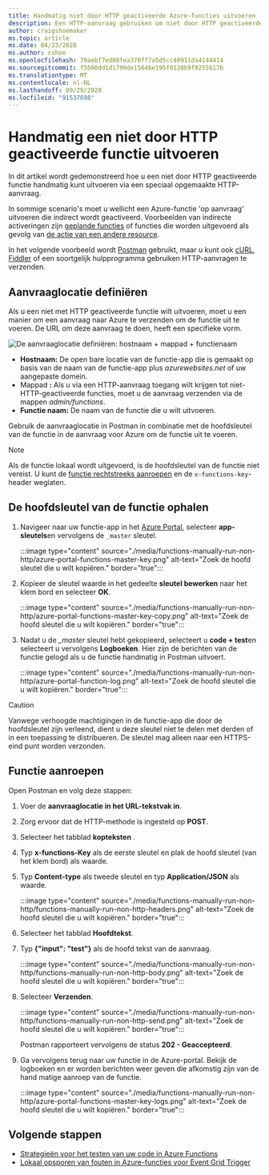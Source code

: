 ```yaml
---
title: Handmatig niet door HTTP geactiveerde Azure-functies uitvoeren
description: Een HTTP-aanvraag gebruiken om niet door HTTP geactiveerde Azure-functies uit te voeren
author: craigshoemaker
ms.topic: article
ms.date: 04/23/2020
ms.author: cshoe
ms.openlocfilehash: 79aebf7ed80fea370ff7a5d5cc40911da4144414
ms.sourcegitcommit: f5580dd1d1799de15646e195f0120b9f9255617b
ms.translationtype: MT
ms.contentlocale: nl-NL
ms.lasthandoff: 09/29/2020
ms.locfileid: "91537698"
---
```

# <a name="manually-run-a-non-http-triggered-function"></a>Handmatig een niet door HTTP geactiveerde functie uitvoeren

In dit artikel wordt gedemonstreerd hoe u een niet door HTTP geactiveerde functie handmatig kunt uitvoeren via een speciaal opgemaakte HTTP-aanvraag.

In sommige scenario's moet u wellicht een Azure-functie 'op aanvraag' uitvoeren die indirect wordt geactiveerd.  Voorbeelden van indirecte activeringen zijn [geplande functies](./functions-create-scheduled-function.md) of functies die worden uitgevoerd als gevolg van [de actie van een andere resource](./functions-create-storage-blob-triggered-function.md). 

In het volgende voorbeeld wordt [Postman](https://www.getpostman.com/) gebruikt, maar u kunt ook [cURL](https://curl.haxx.se/), [Fiddler](https://www.telerik.com/fiddler) of een soortgelijk hulpprogramma gebruiken HTTP-aanvragen te verzenden.

## <a name="define-the-request-location"></a>Aanvraaglocatie definiëren

Als u een niet met HTTP geactiveerde functie wilt uitvoeren, moet u een manier om een aanvraag naar Azure te verzenden om de functie uit te voeren. De URL om deze aanvraag te doen, heeft een specifieke vorm.

![De aanvraaglocatie definiëren: hostnaam + mappad + functienaam](./media/functions-manually-run-non-http/azure-functions-admin-url-anatomy.png)

- **Hostnaam:** De open bare locatie van de functie-app die is gemaakt op basis van de naam van de functie-app plus *azurewebsites.net* of uw aangepaste domein.
- Mappad **:** Als u via een HTTP-aanvraag toegang wilt krijgen tot niet-HTTP-geactiveerde functies, moet u de aanvraag verzenden via de mappen *admin/functions*.
- **Functie naam:** De naam van de functie die u wilt uitvoeren.

Gebruik de aanvraaglocatie in Postman in combinatie met de hoofdsleutel van de functie in de aanvraag voor Azure om de functie uit te voeren.

> [!NOTE]
> Als de functie lokaal wordt uitgevoerd, is de hoofdsleutel van de functie niet vereist. U kunt de [functie rechtstreeks aanroepen](#call-the-function) en de `x-functions-key`-header weglaten.

## <a name="get-the-functions-master-key"></a>De hoofdsleutel van de functie ophalen

1. Navigeer naar uw functie-app in het [Azure Portal](https://portal.azure.com), selecteer **app-sleutels**en vervolgens de `_master` sleutel. 

    :::image type="content" source="./media/functions-manually-run-non-http/azure-portal-functions-master-key.png" alt-text="Zoek de hoofd sleutel die u wilt kopiëren." border="true":::

1. Kopieer de sleutel waarde in het gedeelte **sleutel bewerken** naar het klem bord en selecteer **OK**.

    :::image type="content" source="./media/functions-manually-run-non-http/azure-portal-functions-master-key-copy.png" alt-text="Zoek de hoofd sleutel die u wilt kopiëren." border="true":::

1. Nadat u de *_master* sleutel hebt gekopieerd, selecteert u **code + test**en selecteert u vervolgens **Logboeken**. Hier zijn de berichten van de functie gelogd als u de functie handmatig in Postman uitvoert.

    :::image type="content" source="./media/functions-manually-run-non-http/azure-portal-function-log.png" alt-text="Zoek de hoofd sleutel die u wilt kopiëren." border="true":::

> [!CAUTION]  
> Vanwege verhoogde machtigingen in de functie-app die door de hoofdsleutel zijn verleend, dient u deze sleutel niet te delen met derden of in een toepassing te distribueren. De sleutel mag alleen naar een HTTPS-eind punt worden verzonden.

## <a name="call-the-function"></a>Functie aanroepen

Open Postman en volg deze stappen:

1. Voer de **aanvraaglocatie in het URL-tekstvak in**.
1. Zorg ervoor dat de HTTP-methode is ingesteld op **POST**.
1. Selecteer het tabblad **kopteksten** .
1. Typ **x-functions-Key** als de eerste sleutel en plak de hoofd sleutel (van het klem bord) als waarde.
1. Typ **Content-type** als tweede sleutel en typ **Application/JSON** als waarde.

    :::image type="content" source="./media/functions-manually-run-non-http/functions-manually-run-non-http-headers.png" alt-text="Zoek de hoofd sleutel die u wilt kopiëren." border="true":::

1. Selecteer het tabblad **Hoofdtekst**.
1. Typ **{"input": "test"}** als de hoofd tekst van de aanvraag.

    :::image type="content" source="./media/functions-manually-run-non-http/functions-manually-run-non-http-body.png" alt-text="Zoek de hoofd sleutel die u wilt kopiëren." border="true":::

1. Selecteer **Verzenden**.
        
    :::image type="content" source="./media/functions-manually-run-non-http/functions-manually-run-non-http-send.png" alt-text="Zoek de hoofd sleutel die u wilt kopiëren." border="true":::

    Postman rapporteert vervolgens de status **202 - Geaccepteerd**.

1. Ga vervolgens terug naar uw functie in de Azure-portal. Bekijk de logboeken en er worden berichten weer geven die afkomstig zijn van de hand matige aanroep van de functie.

    :::image type="content" source="./media/functions-manually-run-non-http/azure-portal-functions-master-key-logs.png" alt-text="Zoek de hoofd sleutel die u wilt kopiëren." border="true":::

## <a name="next-steps"></a>Volgende stappen

- [Strategieën voor het testen van uw code in Azure Functions](./functions-test-a-function.md)
- [Lokaal opsporen van fouten in Azure-functies voor Event Grid Trigger](./functions-debug-event-grid-trigger-local.md)
